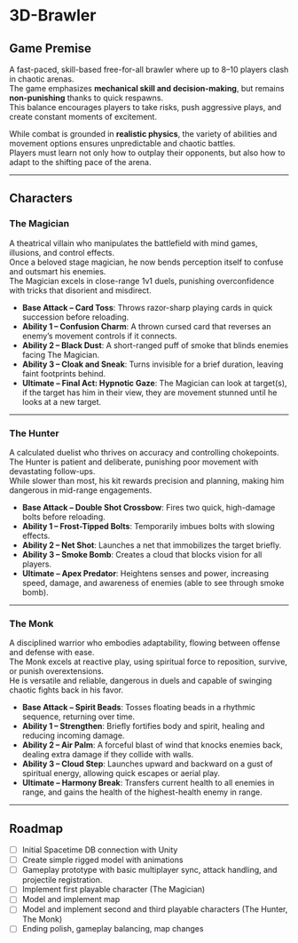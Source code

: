 # 3D-Brawler

## Game Premise
A fast-paced, skill-based free-for-all brawler where up to 8–10 players clash in chaotic arenas.  
The game emphasizes **mechanical skill and decision-making**, but remains **non-punishing** thanks to quick respawns.  
This balance encourages players to take risks, push aggressive plays, and create constant moments of excitement.  

While combat is grounded in **realistic physics**, the variety of abilities and movement options ensures unpredictable and chaotic battles.  
Players must learn not only how to outplay their opponents, but also how to adapt to the shifting pace of the arena.

---

## Characters

### The Magician
A theatrical villain who manipulates the battlefield with mind games, illusions, and control effects.  
Once a beloved stage magician, he now bends perception itself to confuse and outsmart his enemies.  
The Magician excels in close-range 1v1 duels, punishing overconfidence with tricks that disorient and misdirect.  

- **Base Attack – Card Toss**: Throws razor-sharp playing cards in quick succession before reloading.  
- **Ability 1 – Confusion Charm**: A thrown cursed card that reverses an enemy’s movement controls if it connects.  
- **Ability 2 – Black Dust**: A short-ranged puff of smoke that blinds enemies facing The Magician.  
- **Ability 3 – Cloak and Sneak**: Turns invisible for a brief duration, leaving faint footprints behind.  
- **Ultimate – Final Act: Hypnotic Gaze**: The Magician can look at target(s), if the target has him in their view, they are movement stunned until he looks at a new target.

---

### The Hunter
A calculated duelist who thrives on accuracy and controlling chokepoints.  
The Hunter is patient and deliberate, punishing poor movement with devastating follow-ups.  
While slower than most, his kit rewards precision and planning, making him dangerous in mid-range engagements.  

- **Base Attack – Double Shot Crossbow**: Fires two quick, high-damage bolts before reloading.  
- **Ability 1 – Frost-Tipped Bolts**: Temporarily imbues bolts with slowing effects.  
- **Ability 2 – Net Shot**: Launches a net that immobilizes the target briefly.  
- **Ability 3 – Smoke Bomb**: Creates a cloud that blocks vision for all players.  
- **Ultimate – Apex Predator**: Heightens senses and power, increasing speed, damage, and awareness of enemies (able to see through smoke bomb).  

---

### The Monk
A disciplined warrior who embodies adaptability, flowing between offense and defense with ease.  
The Monk excels at reactive play, using spiritual force to reposition, survive, or punish overextensions.  
He is versatile and reliable, dangerous in duels and capable of swinging chaotic fights back in his favor.  

- **Base Attack – Spirit Beads**: Tosses floating beads in a rhythmic sequence, returning over time.  
- **Ability 1 – Strengthen**: Briefly fortifies body and spirit, healing and reducing incoming damage.  
- **Ability 2 – Air Palm**: A forceful blast of wind that knocks enemies back, dealing extra damage if they collide with walls.  
- **Ability 3 – Cloud Step**: Launches upward and backward on a gust of spiritual energy, allowing quick escapes or aerial play.  
- **Ultimate – Harmony Break**: Transfers current health to all enemies in range, and gains the health of the highest-health enemy in range.

---

## Roadmap
- [ ] Initial Spacetime DB connection with Unity
- [ ] Create simple rigged model with animations
- [ ] Gameplay prototype with basic multiplayer sync, attack handling, and projectile registration.
- [ ] Implement first playable character (The Magician)
- [ ] Model and implement map  
- [ ] Model and implement second and third playable characters (The Hunter, The Monk)  
- [ ] Ending polish, gameplay balancing, map changes
